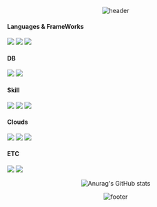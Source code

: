  <div align="center">
  
![header](https://capsule-render.vercel.app/api?type=waving&color=0:bfbdf4,100:fcdae4&fontColor=ffffff&height=200&section=header&text=Seungsoo&fontSize=70&animation=fadeIn&fontAlign=25&fontAlignY=38&desc=Backend%20Developer&descAlignY=43&descAlign=60)
</div>


  #### Languages & FrameWorks
<p>
<img src="https://img.shields.io/badge/Java-007396?style=for-the-badge&logo=Java&logoColor=white">
<img src="https://img.shields.io/badge/Spring-6DB33F?style=for-the-badge&logo=Spring&logoColor=white">
<img src="https://img.shields.io/badge/springboot-6DB33F?style=for-the-badge&logo=springboot&logoColor=white">
</p>

  #### DB
<p>
<img src="https://img.shields.io/badge/MySql-4479A1?style=for-the-badge&logo=MySql&logoColor=white">
 <img src="https://img.shields.io/badge/redis-DC382D?style=for-the-badge&logo=redis&logoColor=white">
</p>
  
  #### Skill
<p>
  <img src="https://img.shields.io/badge/kubernetes-326CE5?style=for-the-badge&logo=kubernetes&logoColor=white">
  <img src="https://img.shields.io/badge/kafka-231F20?style=for-the-badge&logo=apachekafka&logoColor=white">
  <img src="https://img.shields.io/badge/docker-2496ED?style=for-the-badge&logo=docker&logoColor=white">

</p>
  
  #### Clouds
<p>
  <img src="https://img.shields.io/badge/github-181717?style=for-the-badge&logo=github&logoColor=white">
  <img src="https://img.shields.io/badge/aws-232F3E?style=for-the-badge&logo=amazonaws&logoColor=white">
  <img src="https://img.shields.io/badge/rds-527FFF?style=for-the-badge&logo=amazonrds&logoColor=white">
</p>

  #### ETC
<p>
  <img src="https://img.shields.io/badge/Slack-4A154B?style=for-the-badge&logo=Slack&logoColor=white">
  <img src="https://img.shields.io/badge/mac-000000?style=for-the-badge&logo=macos&logoColor=white">
</p>

<div align="center">

  ![Anurag's GitHub stats](https://github-readme-stats.vercel.app/api?username=seungsoos&show_icons=true&theme=transparent)
  
![footer](https://capsule-render.vercel.app/api?section=footer&type=waving&color=0:bfbdf4,100:fcdae4)
</div>
